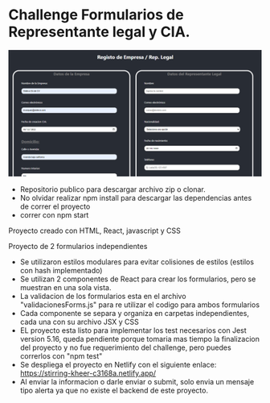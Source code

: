 # Challenge Formularios de Representante legal y CIA.

![Imagen de muestra del proyecto](./src/assets/images/ChallengeForms.PNG)

* Repositorio publico para descargar archivo zip o clonar.
* No olvidar realizar npm install para descargar las dependencias antes de correr el proyecto 
* correr con npm start

Proyecto creado con HTML, React, javascript y CSS 

Proyecto de 2 formularios independientes

* Se utilizaron estilos modulares para evitar colisiones de estilos (estilos con hash implementado)
* Se utilizan 2 componentes de React para crear los formularios, pero se muestran en una sola vista.
* La validacion de los formularios esta en el archivo "validacionesForms.js" para re utilizar el codigo para ambos formularios 
* Cada componente se separa y organiza en carpetas independientes, cada una con su archivo JSX y CSS 
* EL proyecto esta listo para implementar los test necesarios con Jest version 5.16, queda pendiente porque tomaria mas tiempo la finalizacion del proyecto y no fue requerimiento del challenge, pero puedes correrlos con "npm test"
* Se despliega el proyecto en Netlify con el siguiente enlace: https://stirring-kheer-c3168a.netlify.app/
* Al enviar la informacion o darle enviar o submit, solo envia un mensaje tipo alerta ya que no existe el backend de este proyecto.




